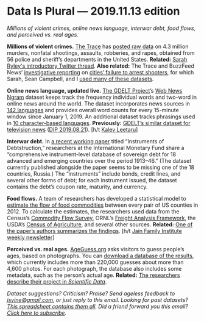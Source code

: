 Data Is Plural — 2019.11.13 edition
===================================

*Millions of violent crimes, online news language, interwar debt, food flows, and perceived vs. real ages.*


__Millions of violent crimes.__ [The Trace](https://www.thetrace.org/) has [posted raw data](https://www.thetrace.org/violent-crime-data/) on 4.3 million murders, nonfatal shootings, assaults, robberies, and rapes, obtained from 56 police and sheriff’s departments in the United States. __Related:__ [Sarah Ryley's introductory Twitter thread](https://twitter.com/missryley/status/1190361721526992896). __Also related:__ The Trace and BuzzFeed News’ [investigative reporting](https://www.buzzfeednews.com/article/sarahryley/police-unsolved-shootings) on [cities’ failure to arrest shooters](https://www.buzzfeednews.com/article/sarahryley/5-things-to-know-about-cities-failure-to-arrest-shooters), for which Sarah, Sean Campbell, and I [used many of these datasets](https://github.com/the-trace-and-buzzfeed-news/introduction).


__Online news language, updated live.__ [The GDELT Project](https://www.gdeltproject.org/)’s [Web News Ngram](https://blog.gdeltproject.org/announcing-the-web-news-ngram-datasets-web-ngram/) dataset keeps track the frequency individual words and two-word in online news around the world. The dataset incorporates news sources in [142 languages](https://blog.gdeltproject.org/the-languages-of-the-new-web-news-ngram-datasets-web-ngram/) and provides overall word counts for every 15-minute window since January 1, 2019. An additional dataset tracks phrasings used in [10 character-based languages](https://blog.gdeltproject.org/announcing-the-web-ngram-character-ngram-datasets/). __Previously:__ [GDELT’s similar dataset for television news](https://blog.gdeltproject.org/announcing-the-television-news-ngram-datasets-tv-ngram/) ([DIP 2019.08.21](https://www.data-is-plural.com/archive/2019-08-21-edition)). [h/t [Kalev Leetaru](https://www.kalevleetaru.com/)]


__Interwar debt.__ In [a recent working paper](https://www.imf.org/en/Publications/WP/Issues/2019/10/25/Instruments-of-Debtstruction-A-New-Database-of-Interwar-Debt-48689) titled “Instruments of Debtstruction,” researchers at the International Monetary Fund share a “comprehensive instrument-level database of sovereign debt for 18 advanced and emerging countries over the period 1913–46.” (The dataset currently published alongside the paper seems to be missing one of the 18 countries, Russia.) The “instruments” include bonds, credit lines, and several other forms of debt; for each instrument issued, the dataset contains the debt’s coupon rate, maturity, and currency.


__Food flows.__ A team of researchers has developed a statistical model to [estimate the flow of food commodities](https://iopscience.iop.org/article/10.1088/1748-9326/ab29ae) between every pair of US counties in 2012. To calculate the estimates, the researchers used data from the Census’s [Commodity Flow Survey](https://www.census.gov/programs-surveys/cfs.html), ORNL’s [Freight Analysis Framework](https://faf.ornl.gov/fafweb/), the USDA’s [Census of Agriculture](https://www.nass.usda.gov/AgCensus/), and several other sources. __Related:__ [One of the paper’s authors summarizes the findings](https://theconversation.com/we-mapped-how-food-gets-from-farms-to-your-home-125475). [h/t [Jain Family Institute weekly newsletter](https://www.jainfamilyinstitute.org/media/jfi-letter/)]


__Perceived vs. real ages.__ [AgeGuess.org](https://www.ageguess.org/) asks visitors to guess people’s ages, based on photographs. You can [download a database of the results](https://www.ageguess.org/download), which currently includes more than 220,000 guesses about more than 4,600 photos. For each photograph, the database also includes some metadata, such as the person’s actual age. __Related:__ [The researchers describe their project in *Scientific Data*](https://www.nature.com/articles/s41597-019-0245-9).


*Dataset suggestions? Criticism? Praise? Send ageless feedback to jsvine@gmail.com, or just reply to this email. Looking for past datasets? [This spreadsheet contains them all](https://docs.google.com/spreadsheets/d/1wZhPLMCHKJvwOkP4juclhjFgqIY8fQFMemwKL2c64vk). Did a friend forward you this email? [Click here to subscribe](https://tinyletter.com/data-is-plural).*